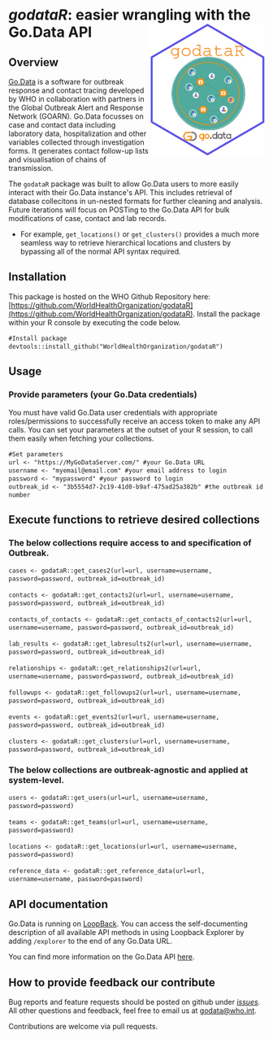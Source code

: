 # _godataR_: easier wrangling with the Go.Data API <img src="assets/hex-godataR_nourl.png" align="right" height="260"/>

## Overview
[Go.Data](https://www.who.int/tools/godata) is a software for outbreak response and contact tracing developed by WHO in collaboration with partners in the Global Outbreak Alert and Response Network (GOARN). Go.Data focusses on case and contact data including laboratory data, hospitalization and other variables collected through investigation forms. It generates contact follow-up lists and visualisation of chains of transmission.

The `godataR` package was built to allow Go.Data users to more easily interact with their Go.Data instance's API. This includes retrieval of database collecitons in un-nested formats for further cleaning and analysis. Future iterations will focus on POSTing to the Go.Data API for bulk modifications of case, contact and lab records.

- For example, `get_locations()` or `get_clusters()` provides a much more seamless way to retrieve hierarchical locations and clusters by bypassing all of the normal API syntax required.

## Installation
This package is hosted on the WHO Github Repository here: [https://github.com/WorldHealthOrganization/godataR](https://github.com/WorldHealthOrganization/godataR).
Install the package within your R console by executing the code below.

```
#Install package
devtools::install_github("WorldHealthOrganization/godataR")
```
## Usage

### Provide parameters (your Go.Data credentials)
You must have valid Go.Data user credentials with appropriate roles/permissions to successfully receive an access token to make any API calls. 
You can set your parameters at the outset of your R session, to call them easily when fetching your collections. 

```
#Set parameters
url <- "https://MyGoDataServer.com/" #your Go.Data URL
username <- "myemail@email.com" #your email address to login
password <- "mypassword" #your password to login
outbreak_id <- "3b5554d7-2c19-41d0-b9af-475ad25a382b" #the outbreak id number
```

## Execute functions to retrieve desired collections

### The below collections require access to and specification of Outbreak.
```
cases <- godataR::get_cases2(url=url, username=username, password=password, outbreak_id=outbreak_id)

contacts <- godataR::get_contacts2(url=url, username=username, password=password, outbreak_id=outbreak_id)

contacts_of_contacts <- godataR::get_contacts_of_contacts2(url=url, username=username, password=password, outbreak_id=outbreak_id)

lab_results <- godataR::get_labresults2(url=url, username=username, password=password, outbreak_id=outbreak_id)

relationships <- godataR::get_relationships2(url=url, username=username, password=password, outbreak_id=outbreak_id)

followups <- godataR::get_followups2(url=url, username=username, password=password, outbreak_id=outbreak_id)

events <- godataR::get_events2(url=url, username=username, password=password, outbreak_id=outbreak_id)

clusters <- godataR::get_clusters(url=url, username=username, password=password, outbreak_id=outbreak_id)

```
### The below collections are outbreak-agnostic and applied at system-level.
```
users <- godataR::get_users(url=url, username=username, password=password) 

teams <- godataR::get_teams(url=url, username=username, password=password)

locations <- godataR::get_locations(url=url, username=username, password=password)

reference_data <- godataR::get_reference_data(url=url, username=username, password=password)
```

## API documentation
Go.Data is running on [LoopBack](https://loopback.io/doc/index.html). You can access the self-documenting description of all available API methods in using Loopback Explorer by adding `/explorer` to the end of any Go.Data URL.  

You can find more information on the Go.Data API [here](https://worldhealthorganization.github.io/godata/api-docs/).

## How to provide feedback our contribute
Bug reports and feature requests should be posted on github under [_issues_](https://github.com/WorldHealthOrganization/godataR/issues). All other questions and feedback, feel free to email us at godata@who.int.

Contributions are welcome via pull requests.
